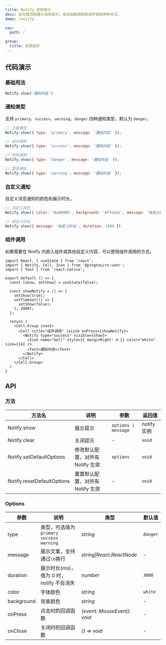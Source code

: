 ```yaml
---
title: Notify 消息提示
desc: 在页面顶部展示消息提示，支持函数调用和组件调用两种方式。
demo: /notify

nav:
  path: /

group:
  title: 反馈组件
---
```


## 代码演示

### 基础用法

```js
Notify.show('通知内容')
```

### 通知类型

支持 `primary`、`success`、`warning`、`danger` 四种通知类型，默认为 `danger`。

```js
// 主要通知
Notify.show({ type: 'primary', message: '通知内容' });

// 成功通知
Notify.show({ type: 'success', message: '通知内容' });

// 危险通知
Notify.show({ type: 'danger', message: '通知内容' });

// 警告通知
Notify.show({ type: 'warning', message: '通知内容' });
```

### 自定义通知

自定义消息通知的颜色和展示时长。

```js
// 自定义颜色
Notify.show({ color: '#ad0000', background: '#ffe1e1', message: '自定义颜色' })

// 自定义时长
Notify.show({ message: '自定义时长', duration: 1000 })
```

### 组件调用

如果需要在 Notify 内嵌入组件或其他自定义内容，可以使用组件调用的方式。

```tsx
import React, { useState } from 'react';
import { Notify, Cell, Icon } from '@pingtou/rn-vant';
import { Text } from 'react-native';

export default () => {
  const [show, setShow] = useState(false);

  const showNotify = () => {
    setShow(true);
    setTimeout(() => {
      setShow(false);
    }, 2000);
  };

  return (
    <Cell.Group inset>
      <Cell title="组件调用" isLink onPress={showNotify}>
        <Notify type="success" visible={show}>
          <Icon name="bell" style={{ marginRight: 4 }} color="white" size={14} />
          <Text>通知内容</Text>
        </Notify>
      </Cell>
    </Cell.Group>
  )
}
```

## API

### 方法

| 方法名 | 说明 | 参数 | 返回值 |
| --- | --- | --- | --- |
| Notify.show | 展示提示 | `options \| message` | notify 实例 |
| Notify.clear | 关闭提示 | - | `void` |
| Notify.setDefaultOptions | 修改默认配置，对所有 Notify 生效 | `options` | `void` |
| Notify.resetDefaultOptions | 重置默认配置，对所有 Notify 生效 | - | `void` |

### Options

| 参数 | 说明 | 类型 | 默认值 |
| --- | --- | --- | --- |
| type | 类型，可选值为 `primary` `success` `warning` | _string_ | `danger` |
| message | 展示文案，支持通过`\n`换行 | _string\|React.ReactNode_ | - |
| duration | 展示时长(ms)，值为 0 时，notify 不会消失 | _number_ | `3000` |
| color | 字体颜色 | _string_ | `white` |
| background | 背景颜色 | _string_ | - |
| onPress | 点击时的回调函数 | _(event: MouseEvent): void_ | - |
| onClose | 关闭时的回调函数 | _() => void_ | - |

